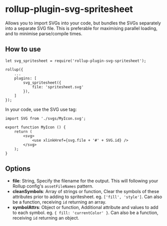 # rollup-plugin-svg-spritesheet

Allows you to import SVGs into your code, but bundles the SVGs separately into a separate SVG file.
This is preferable for maximising parallel loading, and to minimise parse/compile times.

## How to use

```
let svg_spritesheet = require('rollup-plugin-svg-spritesheet');

rollup({
    ...
    plugins: [
        svg_spritesheet({
            file: 'spritesheet.svg'
        }),
    ]
});
```

In your code, use the SVG use tag:

```
import SVG from './svgs/MyIcon.svg';

export function MyIcon () {
    return (
        <svg>
            <use xlinkHref={svg.file + '#' + SVG.id} />
        </svg>
    );
}
```

## Options

* **file**: String, Specify the filename for the output. This will following your Rollup config's `assetFileNames` pattern.
* **cleanSymbols**: Array of strings or function, Clear the symbols of these attributes prior to adding to spritesheet. eg. `['fill', 'style']`. Can also be a function, receiving `id` returning an array.
* **symbolAttrs**: Object or function, Additional attribute and values to add to each symbol. eg. `{ fill: 'currentColor' }`. Can also be a function, receiving `id` returning an object.